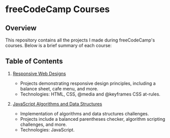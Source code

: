 # freeCodeCamp Courses

## Overview

This repository contains all the projects I made during freeCodeCamp's courses. Below is a brief summary of each course:

## Table of Contents

1. [Responsive Web Designs](./responsiveWebDesign/)
   - Projects demonstrating responsive design principles, including a balance sheet, cafe menu, and more.
   - Technologies: HTML, CSS, @media and @keyframes CSS at-rules.

2. [JavaScript Algorithms and Data Structures](./JavaScript/)
   - Implementation of algorithms and data structures challenges.
   - Projects include a balanced parentheses checker, algorithm scripting challenges, and more.
   - Technologies: JavaScript.


